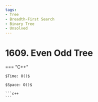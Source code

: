 ```yaml
---
tags:
- Tree
- Breadth-First Search
- Binary Tree
- Unsolved
---
```



# 1609. Even Odd Tree

=== "C++"

    $Time: O()$

    $Space: O()$

    ```c++
    ```